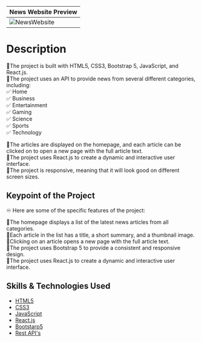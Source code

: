 
|        News Website Preview              |
| ---------------------------------------- |
| ![NewsWebsite](https://github.com/Ahsankhalid618/News-website/assets/83424436/1744bb9e-3c59-4560-9018-1efb8fa6df70) |

# Description

💠The project is built with HTML5, CSS3, Bootstrap 5, JavaScript, and React.js.  
💠The project uses an API to provide news from several different categories, including:  
✅ Home  
✅ Business  
✅ Entertainment  
✅ Gaming  
✅ Science  
✅ Sports  
✅ Technology  

💠The articles are displayed on the homepage, and each article can be clicked on to open a new
page with the full article text.  
💠The project uses React.js to create a dynamic and interactive user interface.  
💠The project is responsive, meaning that it will look good on different screen sizes.  

## Keypoint of the Project

 ♾️ Here are some of the specific features of the project:

💠The homepage displays a list of the latest news articles from all categories.  
💠Each article in the list has a title, a short summary, and a thumbnail image.  
💠Clicking on an article opens a new page with the full article text.  
💠The project uses Bootstrap 5 to provide a consistent and responsive design.  
💠The project uses React.js to create a dynamic and interactive user interface.  
 

## Skills & Technologies Used

* [HTML5](#HTML5)
* [CSS3](#CSS3)
* [JavaScript](#JavaScript)
* [React.js](#React.js)
* [Bootstarp5](#Bootstrap5)
* [Rest API's](#Api)
